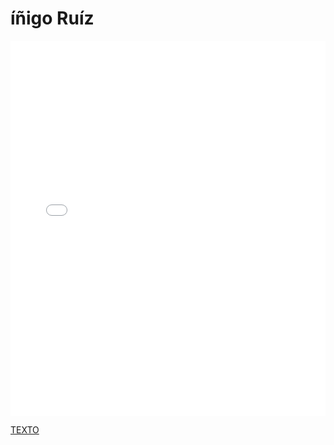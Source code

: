 # íñigo Ruíz

<MDXLayout>
  <embed src="/assets/files/Iñigo%20Ruiz%20Marchueta-d8f0aa6b1701f888ff8af852173942d4.pdf" type="application/pdf" width="100%" height="600px" />
</MDXLayout>

[TEXTO](../../../static/PDFs/Commitment/Iñigo%20Ruiz%20Marchueta.pdf)